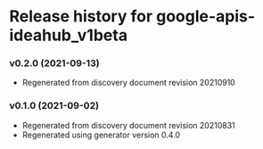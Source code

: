 # Release history for google-apis-ideahub_v1beta

### v0.2.0 (2021-09-13)

* Regenerated from discovery document revision 20210910

### v0.1.0 (2021-09-02)

* Regenerated from discovery document revision 20210831
* Regenerated using generator version 0.4.0

